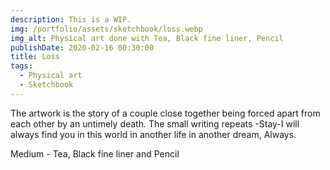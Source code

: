 ```yaml
---
description: This is a WIP.
img: /portfolio/assets/sketchbook/loss.webp
img_alt: Physical art done with Tea, Black fine liner, Pencil
publishDate: 2020-02-16 00:30:00
title: Loss
tags:
  - Physical art
  - Sketchbook
---
```


The artwork is the story of a couple close together being forced apart from each
other by an untimely death. The small writing repeats -Stay-I will always find
you in this world in another life in another dream, Always.

Medium - Tea, Black fine liner and Pencil
